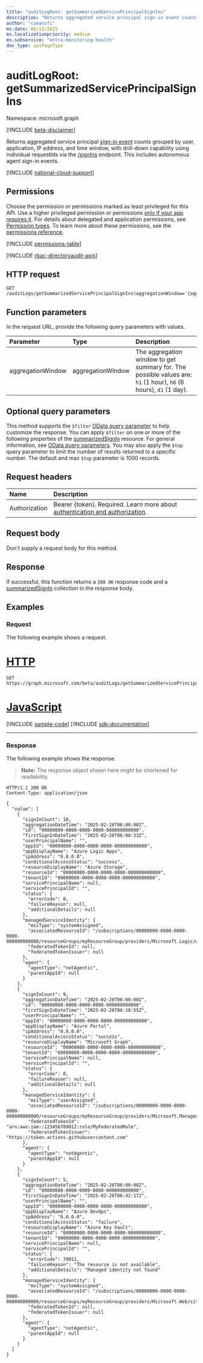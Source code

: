 ```yaml
---
title: "auditLogRoot: getSummarizedServicePrincipalSignIns"
description: "Returns aggregated service principal sign-in event counts grouped by user, application, IP address, and time window, with drill-down capability using individual requestIds via the /signIns endpoint."
author: "cumansfi"
ms.date: 08/13/2025
ms.localizationpriority: medium
ms.subservice: "entra-monitoring-health"
doc_type: apiPageType
---
```


# auditLogRoot: getSummarizedServicePrincipalSignIns

Namespace: microsoft.graph

[!INCLUDE [beta-disclaimer](../../includes/beta-disclaimer.md)]

Returns aggregated service principal [sign-in event](../resources/summarizedsignin.md) counts grouped by user, application, IP address, and time window, with drill-down capability using individual requestIds via the [/signIns](../api/signin-list.md) endpoint. This includes autonomous agent sign-in events.

[!INCLUDE [national-cloud-support](../../includes/all-clouds.md)]

## Permissions

Choose the permission or permissions marked as least privileged for this API. Use a higher privileged permission or permissions [only if your app requires it](/graph/permissions-overview#best-practices-for-using-microsoft-graph-permissions). For details about delegated and application permissions, see [Permission types](/graph/permissions-overview#permission-types). To learn more about these permissions, see the [permissions reference](/graph/permissions-reference).

<!-- {
  "blockType": "permissions",
  "name": "auditlogroot-getsummarizedserviceprincipalsignins-permissions"
}
-->
[!INCLUDE [permissions-table](../includes/permissions/auditlogroot-getsummarizedserviceprincipalsignins-permissions.md)]

[!INCLUDE [rbac-directoryaudit-apis](../includes/rbac-for-apis/rbac-directoryaudit-apis.md)]
## HTTP request

<!-- {
  "blockType": "ignored"
}
-->
``` http
GET /auditLogs/getSummarizedServicePrincipalSignIns(aggregationWindow='{aggregationWindow}')
```

## Function parameters
In the request URL, provide the following query parameters with values.

|Parameter|Type|Description|
|:---|:---|:---|
|aggregationWindow|aggregationWindow|The aggregation window to get summary for. The possible values are: `h1` (1 hour), `h6` (6 hours), `d1` (1 day).|

## Optional query parameters

This method supports the `$filter` [OData query parameter](/graph/query-parameters) to help customize the response. You can apply `$filter` on one or more of the following properties of the [summarizedSignIn](../resources/summarizedsignin.md) resource. For general information, see [OData query parameters](/graph/query-parameters). You may also apply the `$top` query parameter to limit the number of results returned to a specific number. The default and max `$top` parameter is 1000 records.

## Request headers

|Name|Description|
|:---|:---|
|Authorization|Bearer {token}. Required. Learn more about [authentication and authorization](/graph/auth/auth-concepts).|

## Request body

Don't supply a request body for this method.

## Response

If successful, this function returns a `200 OK` response code and a [summarizedSignIn](../resources/summarizedsignin.md) collection in the response body.

## Examples

### Request

The following example shows a request.
# [HTTP](#tab/http)
<!-- {
  "blockType": "request",
  "name": "auditlogrootthis.getsummarizedserviceprincipalsignins"
}
-->
``` http
GET https://graph.microsoft.com/beta/auditLogs/getSummarizedServicePrincipalSignIns(aggregationWindow='d1')
```

# [JavaScript](#tab/javascript)
[!INCLUDE [sample-code](../includes/snippets/javascript/auditlogrootthisgetsummarizedserviceprincipalsignins-javascript-snippets.md)]
[!INCLUDE [sdk-documentation](../includes/snippets/snippets-sdk-documentation-link.md)]

---

### Response

The following example shows the response.
>**Note:** The response object shown here might be shortened for readability.
<!-- {
  "blockType": "response",
  "truncated": true,
  "@odata.type": "Collection(microsoft.graph.summarizedSignIn)"
}
-->
``` http
HTTP/1.1 200 OK
Content-Type: application/json

{
  "value": [
    {
      "signInCount": 18,
      "aggregationDateTime": "2025-02-26T06:00:00Z",
      "id": "00000000-0000-0000-0000-000000000000",
      "firstSignInDateTime": "2025-02-26T06:08:33Z",
      "userPrincipalName": "",
      "appId": "00000000-0000-0000-0000-000000000000",
      "appDisplayName": "Azure Logic Apps",
      "ipAddress": "0.0.0.0",
      "conditionalAccessStatus": "success",
      "resourceDisplayName": "Azure Storage",
      "resourceId": "00000000-0000-0000-0000-000000000000",
      "tenantId": "00000000-0000-0000-0000-000000000000",
      "servicePrincipalName": null,
      "servicePrincipalId": "",
      "status": {
        "errorCode": 0,
        "failureReason": null,
        "additionalDetails": null
      },
      "managedServiceIdentity": {
        "msiType": "systemAssigned",
        "associatedResourceId": "/subscriptions/00000000-0000-0000-0000-000000000000/resourceGroups/myResourceGroup/providers/Microsoft.Logic/workflows/myLogicApp",
        "federatedTokenId": null,
        "federatedTokenIssuer": null
      },
      "agent": {
        "agentType": "notAgentic",
        "parentAppId": null
      }
    },
    {
      "signInCount": 9,
      "aggregationDateTime": "2025-02-26T06:00:00Z",
      "id": "00000000-0000-0000-0000-000000000000",
      "firstSignInDateTime": "2025-02-26T06:18:55Z",
      "userPrincipalName": "",
      "appId": "00000000-0000-0000-0000-000000000000",
      "appDisplayName": "Azure Portal",
      "ipAddress": "0.0.0.0",
      "conditionalAccessStatus": "success",
      "resourceDisplayName": "Microsoft Graph",
      "resourceId": "00000000-0000-0000-0000-000000000000",
      "tenantId": "00000000-0000-0000-0000-000000000000",
      "servicePrincipalName": null,
      "servicePrincipalId": "",
      "status": {
        "errorCode": 0,
        "failureReason": null,
        "additionalDetails": null
      },
      "managedServiceIdentity": {
        "msiType": "userAssigned",
        "associatedResourceId": "/subscriptions/00000000-0000-0000-0000-000000000000/resourceGroups/myResourceGroup/providers/Microsoft.ManagedIdentity/userAssignedIdentities/myUserAssignedIdentity",
        "federatedTokenId": "arn:aws:iam::123456789012:role/MyFederatedRole",
        "federatedTokenIssuer": "https://token.actions.githubusercontent.com"
      },
      "agent": {
        "agentType": "notAgentic",
        "parentAppId": null
      }
    },
    {
      "signInCount": 5,
      "aggregationDateTime": "2025-02-26T06:00:00Z",
      "id": "00000000-0000-0000-0000-000000000000",
      "firstSignInDateTime": "2025-02-26T06:42:17Z",
      "userPrincipalName": "",
      "appId": "00000000-0000-0000-0000-000000000000",
      "appDisplayName": "Azure DevOps",
      "ipAddress": "0.0.0.0",
      "conditionalAccessStatus": "failure",
      "resourceDisplayName": "Azure Key Vault",
      "resourceId": "00000000-0000-0000-0000-000000000000",
      "tenantId": "00000000-0000-0000-0000-000000000000",
      "servicePrincipalName": null,
      "servicePrincipalId": "",
      "status": {
        "errorCode": 70011,
        "failureReason": "The resource is not available",
        "additionalDetails": "Managed identity not found"
      },
      "managedServiceIdentity": {
        "msiType": "systemAssigned",
        "associatedResourceId": "/subscriptions/00000000-0000-0000-0000-000000000000/resourceGroups/myResourceGroup/providers/Microsoft.Web/sites/myWebApp",
        "federatedTokenId": null,
        "federatedTokenIssuer": null
      },
      "agent": {
        "agentType": "notAgentic",
        "parentAppId": null
      }
    }
  ]
}
```

